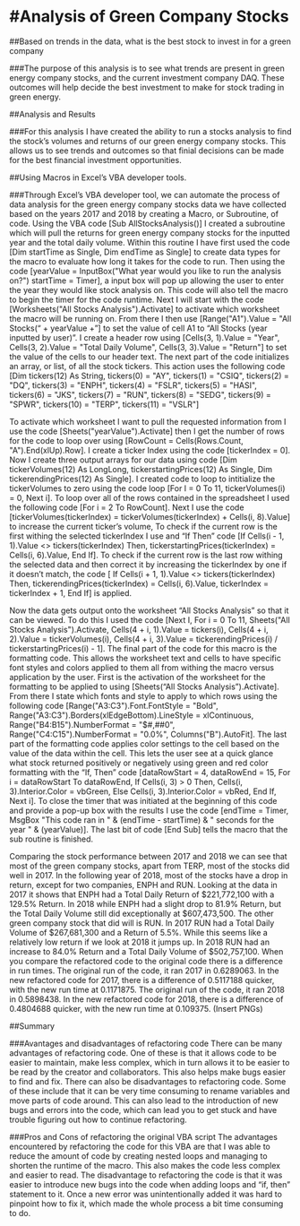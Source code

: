 # #Analysis of Green Company Stocks

##Based on trends in the data, what is the best stock to invest in for a green company

###The purpose of this analysis is to see what trends are present in green energy company stocks, and the current investment company DAQ. These outcomes will help decide the best investment to make for stock trading in green energy.

##Analysis and Results

###For this analysis I have created the ability to run a stocks analysis to find the stock’s volumes and returns of our green energy company stocks. This allows us to see trends and outcomes so that finial decisions can be made for the best financial investment opportunities. 

##Using Macros in Excel’s VBA developer tools.

###Through Excel’s VBA developer tool, we can automate the process of data analysis for the green energy company stocks data we have collected based on the years 2017 and 2018 by creating a Macro, or Subroutine, of code. 
  Using the VBA code [Sub AllStocksAnalysis()] I created a subroutine which will pull the returns for green energy company stocks for the inputted year and the total daily volume. Within this routine I have first used the code [Dim startTime as Single, Dim endTime as Single] to create data types for the macro to evaluate how long it takes for the code to run. Then using the code [yearValue = InputBox("What year would you like to run the analysis on?") startTime = Timer], a input box will pop up allowing the user to enter the year they would like stock analysis on. This code will also tell the macro to begin the timer for the code runtime. Next I will start with the code [Worksheets("All Stocks Analysis").Activate] to activate which worksheet the macro will be running on. From there I then use [Range("A1").Value = "All Stocks(“ + yearValue +”] to set the value of cell A1 to “All Stocks (year inputted by user)”. I create a header row using [Cells(3, 1).Value = "Year", Cells(3, 2).Value = "Total Daily Volume", Cells(3, 3).Value = "Return"] to set the value of the cells to our header text. The next part of the code initializes an array, or list, of all the stock tickers. This action uses the following code [Dim tickers(12) As String, tickers(0) = "AY", tickers(1) = "CSIQ", tickers(2) = "DQ", tickers(3) = "ENPH", tickers(4) = "FSLR", tickers(5) = "HASI", tickers(6) = "JKS",  tickers(7) = "RUN",  tickers(8) = "SEDG", tickers(9) = "SPWR", tickers(10) = "TERP", tickers(11) = "VSLR"]

  To activate which worksheet I want to pull the requested information from I use the code [Sheets("yearValue").Activate] then I get the number of rows for the code to loop over using [RowCount = Cells(Rows.Count, "A").End(xlUp).Row]. I create a ticker Index using the code [tickerIndex = 0]. Now I create three output arrays for our data using code [Dim tickerVolumes(12) As LongLong, tickerstartingPrices(12) As Single, Dim tickerendingPrices(12) As Single].  I created code to loop to intitialize the tickerVolumes to zero using the code loop [For I = 0 To 11, tickerVolumes(i) = 0, Next i]. To loop over all of the rows contained in the spreadsheet I used the following code [For i = 2 To RowCount]. Next I use the code [tickerVolumes(tickerIndex) = tickerVolumes(tickerIndex) + Cells(i, 8).Value]  to increase the current ticker’s volume, To check if the current row is the first withing the selected tickerIndex I use and “If Then” code [If Cells(i - 1, 1).Value <> tickers(tickerIndex) Then, tickerstartingPrices(tickerIndex) = Cells(i, 6).Value,  End If].  To check if the current row is the last row withing the selected data and then correct it by increasing the tickerIndex by one if it doesn’t match, the code [ If Cells(i + 1, 1).Value <> tickers(tickerIndex) Then, tickerendingPrices(tickerIndex) = Cells(i, 6).Value, tickerIndex = tickerIndex + 1, End If] is applied.
  
  Now the data gets output onto the worksheet “All Stocks Analysis” so that it can be viewed. To do this I used the code [Next I, For i = 0 To 11, Sheets("All Stocks Analysis").Activate, Cells(4 + i, 1).Value = tickers(i), Cells(4 + i, 2).Value = tickerVolumes(i),  Cells(4 + i, 3).Value = tickerendingPrices(i) / tickerstartingPrices(i) - 1]. The final part of the code for this macro is the formatting code. This allows the worksheet text and cells to have specific font styles and colors applied to them all from withing the macro versus application by the user. First is the activation of the worksheet for the formatting to be applied to using [Sheets(“All Stocks Analysis”).Activate]. From there I state which fonts and style to apply to which rows using the following code [Range("A3:C3").Font.FontStyle = "Bold", Range("A3:C3").Borders(xlEdgeBottom).LineStyle = xlContinuous, Range("B4:B15").NumberFormat = "$#,##0", Range("C4:C15").NumberFormat = "0.0%", Columns("B").AutoFit]. The last part of the formatting code applies color settings to the cell based on the value of the data within the cell. This lets the user see at a quick glance what stock returned positively or negatively using green and red color formatting with the “If, Then” code [dataRowStart = 4, dataRowEnd = 15, For i = dataRowStart To dataRowEnd, If Cells(i, 3) > 0 Then,  Cells(i, 3).Interior.Color = vbGreen, Else Cells(i, 3).Interior.Color = vbRed, End If,  Next i]. To close the timer that was initiated at the beginning of this code and provide a pop-up box with the results I use the code [endTime = Timer, MsgBox "This code ran in " & (endTime - startTime) & " seconds for the year " & (yearValue)]. The last bit of code [End Sub] tells the macro that the sub routine is finished.

  Comparing the stock performance between 2017 and 2018 we can see that most of the green company stocks, apart from TERP, most of the stocks did well in 2017. In the following year of 2018, most of the stocks have a drop in return, except for two companies, ENPH and RUN. Looking at the data in 2017 it shows that ENPH had a Total Daily Return of $221,772,100 with a 129.5% Return. In 2018 while ENPH had a slight drop to 81.9% Return, but the Total Daily Volume still did exceptionally at $607,473,500.  The other green company stock that did will is RUN. In 2017 RUN had a Total Daily Volume of $267,681,300 and a Return of 5.5%. While this seems like a relatively low return if we look at 2018 it jumps up.  In 2018 RUN had an increase to 84.0% Return and a Total Daily Volume of $502,757,100.
When you compare the refactored code to the original code there is a difference in run times. The original run of the code, it ran 2017 in 0.6289063. In the new refactored code for 2017, there is a difference of 0.5117188 quicker, with the new run time at 0.1171875. The original run of the code, it ran 2018 in 0.5898438. In the new refactored code for 2018, there is a difference of 0.4804688 quicker, with the new run time at 0.109375. (Insert PNGs)

##Summary

###Avantages and disadvantages of refactoring code
  There can be many advantages of refactoring code. One of these is that it allows code to be easier to maintain, make less complex, which in turn allows it to be easier to be read by the creator and collaborators. This also helps make bugs easier to find and fix. 
There can also be disadvantages to refactoring code. Some of these include that it can be very time consuming to rename variables and move parts of code around. This can also lead to the introduction of new bugs and errors into the code, which can lead you to get stuck and have trouble figuring out how to continue refactoring.

###Pros and Cons of refactoring the original VBA script
  The advantages encountered by refactoring the code for this VBA are that I was able to reduce the amount of code by creating nested loops and managing to shorten the runtime of the macro. This also makes the code less complex and easier to read. The disadvantage to refactoring the code is that it was easier to introduce new bugs into the code when adding loops and “if, then” statement to it. Once a new error was unintentionally added it was hard to pinpoint how to fix it, which made the whole process a bit time consuming to do. 
